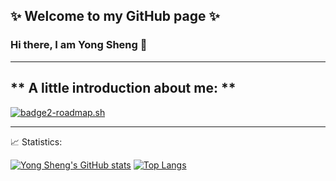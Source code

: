 ✨ Welcome to my GitHub page ✨
----------------

### Hi there, I am Yong Sheng 👋
-----------------------------------
** A little introduction about me: **
- 

<!-- README.md -->
<div class="image-container">
  <a href="https://roadmap.sh">
    <img src="https://api.roadmap.sh/v1-badge/wide/64ec200db128dce3cb81fc6c?variant=dark&roadmaps=sql%2Cpython%2Cai-data-scientist%2Cprompt-engineering" alt="badge2-roadmap.sh"/>
  </a>
</div>


-------------------------------------
📈 Statistics: 

[![Yong Sheng's GitHub stats](https://github-readme-stats.vercel.app/api?username=tan-yong-sheng)](https://github.com/tan-yong-sheng/github-readme-stats)         [![Top Langs](https://github-readme-stats.vercel.app/api/top-langs/?username=tan-yong-sheng)](https://github.com/tan-yong-sheng/github-readme-stats)


<!--
**tys203831/tys203831** is a ✨ _special_ ✨ repository because its `README.md` (this file) appears on your GitHub profile.

Here are some ideas to get you started:

- 🔭 I’m currently working on ...
- 🌱 I’m currently learning ...
- 👯 I’m looking to collaborate on ...
- 🤔 I’m looking for help with ...
- 💬 Ask me about ...
- 📫 How to reach me: ...
- 😄 Pronouns: ...
- ⚡ Fun fact: ...
-->
